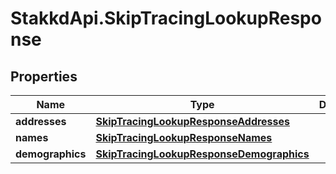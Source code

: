 # StakkdApi.SkipTracingLookupResponse

## Properties

Name | Type | Description | Notes
------------ | ------------- | ------------- | -------------
**addresses** | [**SkipTracingLookupResponseAddresses**](SkipTracingLookupResponseAddresses.md) |  | [optional] 
**names** | [**SkipTracingLookupResponseNames**](SkipTracingLookupResponseNames.md) |  | [optional] 
**demographics** | [**SkipTracingLookupResponseDemographics**](SkipTracingLookupResponseDemographics.md) |  | [optional] 


